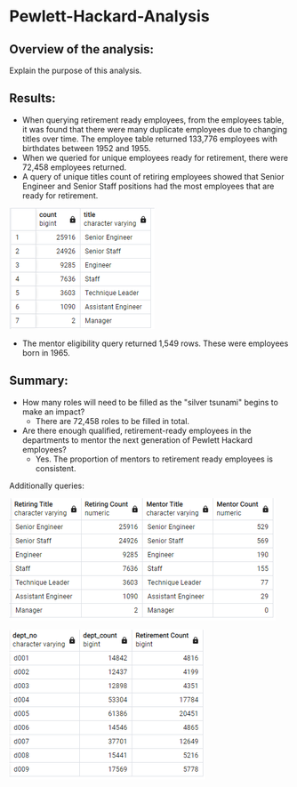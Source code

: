 # Pewlett-Hackard-Analysis
## Overview of the analysis: 
Explain the purpose of this analysis.
## Results: 
- When querying retirement ready employees, from the employees table, it was found that there were many duplicate employees due to changing titles over time. The employee table returned 133,776 employees with birthdates between 1952 and 1955.
- When we queried for unique employees ready for retirement, there were 72,458 employees returned.
- A query of unique titles count of retiring employees showed that Senior Engineer and Senior Staff positions had the most employees that are ready for retirement.

![This is an image](retiring_titles.png)

- The mentor eligibility query returned 1,549 rows. These were employees born in 1965.
## Summary: 
- How many roles will need to be filled as the "silver tsunami" begins to make an impact?
  - There are 72,458 roles to be filled in total.
- Are there enough qualified, retirement-ready employees in the departments to mentor the next generation of Pewlett Hackard employees?
  - Yes. The proportion of mentors to retirement ready employees is consistent.
  

Additionally queries:

![This is an image](Mentor_Retiring.PNG)

![This is an image](RetirementCountDept.PNG)
